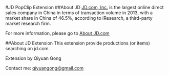 #JD PopClip Extension
##About JD 
[JD.com, Inc.](http://www.jd.com) is the largest online direct sales company in China in terms of transaction volume in 2013, with a market share in China of 46.5%, according to iResearch, a third-party market research firm.

For more information, please go to [About JD.com](http://help.en.jd.com/help/question-31.html)

##About JD Extension
This extension provide productions (or items) searching on jd.com.

Extension by Qiyuan Gong

Contact me: qiyuangong@gmail.com
